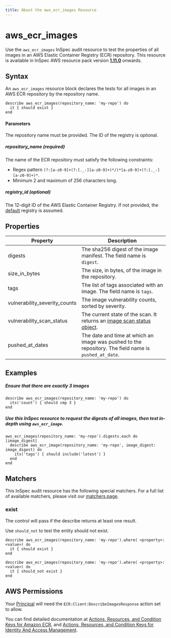 ```yaml
---
title: About the aws_ecr_images Resource
---
```


# aws\_ecr\_images

Use the `aws_ecr_images` InSpec audit resource to test the properties of all images in an AWS Elastic Container Registry (ECR) repository.
This resource is available in InSpec AWS resource pack version **[1.11.0](https://github.com/inspec/inspec-aws/releases/tag/v1.11.0)** onwards.

## Syntax

An `aws_ecr_images` resource block declares the tests for all images in an AWS ECR repository by the repository name.

    describe aws_ecr_images(repository_name: 'my-repo') do
      it { should exist }
    end

#### Parameters

The repository name must be provided. The ID of the registry is optional.

##### repository_name _(required)_

The name of the ECR repository must satisfy the following constraints:
- Regex pattern `(?:[a-z0-9]+(?:[._-][a-z0-9]+)*/)*[a-z0-9]+(?:[._-][a-z0-9]+)*`.
- Minimum 2 and maximum of 256 characters long.

##### registry_id _(optional)_

The 12-digit ID of the AWS Elastic Container Registry. If not provided, the [default](https://docs.aws.amazon.com/AmazonECR/latest/APIReference/API_DescribeRepositories.html) registry is assumed.  

## Properties

|Property                         | Description |
| ---                             | --- |
|digests                          | The sha256 digest of the image manifest. The field name is `digest`. |
|size\_in\_bytes                  | The size, in bytes, of the image in the repository. |
|tags                             | The list of tags associated with an image. The field name is `tags`. |
|vulnerability\_severity\_counts  | The image vulnerability counts, sorted by severity.|
|vulnerability\_scan\_status      | The current state of the scan. It returns an [image scan status object](https://docs.aws.amazon.com/AmazonECR/latest/APIReference/API_ImageScanStatus.html).|
|pushed\_at\_dates                | The date and time at which an image was pushed to the repository. The field name is `pushed_at_date`.|


## Examples

##### Ensure that there are exactly 3 images

    describe aws_ecr_images(repository_name: 'my-repo') do
      its('count') { should cmp 3 }
    end
    
##### Use this InSpec resource to request the digests of all images, then test in-depth using `aws_ecr_image`.

    aws_ecr_images(repository_name: 'my-repo').digests.each do |image_digest|
      describe aws_ecr_image(repository_name: 'my-repo', image_digest: image_digest) do
        its('tags') { should include('latest') }
      end
    end
    
## Matchers

This InSpec audit resource has the following special matchers. For a full list of available matchers, please visit our [matchers page](https://www.inspec.io/docs/reference/matchers/).

   
### exist
The control will pass if the describe returns at least one result.

Use `should_not` to test the entity should not exist.

    describe aws_ecr_images(repository_name: 'my-repo').where( <property>: <value>) do
      it { should exist }
    end
      
    describe aws_ecr_images(repository_name: 'my-repo').where( <property>: <value>) do
      it { should_not exist }
    end
    
## AWS Permissions

Your [Principal](https://docs.aws.amazon.com/IAM/latest/UserGuide/intro-structure.html#intro-structure-principal) will need the `ECR:Client:DescribeImagesResponse` action set to allow.

You can find detailed documentation at [Actions, Resources, and Condition Keys for Amazon ECR](https://docs.aws.amazon.com/AmazonECR/latest/APIReference/API_Operations.html), and [Actions, Resources, and Condition Keys for Identity And Access Management](https://docs.aws.amazon.com/IAM/latest/UserGuide/list_identityandaccessmanagement.html).
